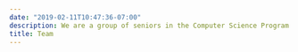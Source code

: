 ```yaml
---
date: "2019-02-11T10:47:36-07:00"
description: We are a group of seniors in the Computer Science Program at the University of Utah.
title: Team
---
```

